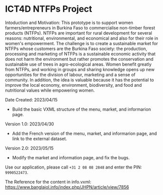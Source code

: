 # ICT4D NTFPs Project

Intoduction and Motivation: This prototype is to support women farmers/entrepreneurs in Burkina Faso to commercialise non-timber forest products (NTFPs). NTFPs are important for rural development for several reasons: nutritional, environmental, and economical and also for their role in women's empowerment. The challenge is to create a sustainable market for NTFPs whose customers are the Burkina Faso society: the production, processing and marketing of NTFPs is a sustainable economic activity that does not harm the environment but rather promotes the conservation and sustainable use of trees in agro-ecological areas. Women benefit greatly from NTFPs, and working in groups and sharing knowledge opens up new opportunities for the division of labour, marketing and a sense of community. In addition, the idea is valuable because it has the potential to improve the local economy, environment, biodiversity, and food and nutritional values while empowering women.

Date Created: 2023/04/15

- Build the basic VXML structure of the menu, market, and informarion page.

Version 1.0: 2023/04/30

- Add the French version of the menu, market, and informarion page, and link to the external dataset.

Version 2.0: 2023/05/15

- Modify the market and information page, and fix the bugs.

Use our application, please call `+31 2 08 08 2848` and enter the PIN: `9990522473`.

The Reference for the content in info.vxml: https://www.banglajol.info/index.php/JHPN/article/view/7856